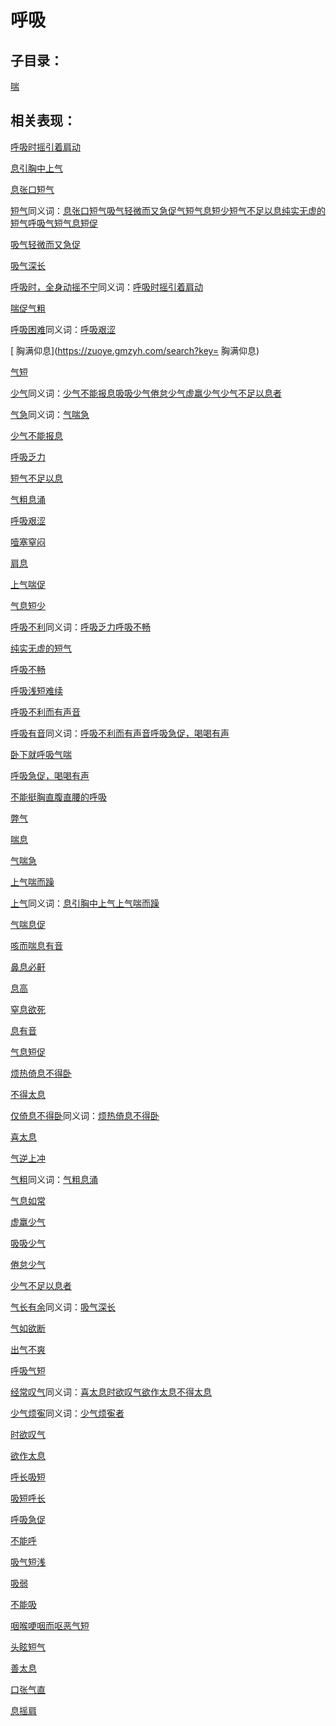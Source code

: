# 呼吸

## 子目录：
[喘](https://www.gmzyjc.com/read/biaoxian/cat_喘.md)
## 相关表现：

[呼吸时摇引着肩动](https://zuoye.gmzyh.com/search?key=呼吸时摇引着肩动)
[息引胸中上气](https://zuoye.gmzyh.com/search?key=息引胸中上气)
[息张口短气](https://zuoye.gmzyh.com/search?key=息张口短气)
[短气](https://zuoye.gmzyh.com/search?key=短气)同义词：[息张口短气](https://zuoye.gmzyh.com/search?key=息张口短气)[吸气轻微而又急促](https://zuoye.gmzyh.com/search?key=吸气轻微而又急促)[气短](https://zuoye.gmzyh.com/search?key=气短)[气息短少](https://zuoye.gmzyh.com/search?key=气息短少)[短气不足以息](https://zuoye.gmzyh.com/search?key=短气不足以息)[纯实无虚的短气](https://zuoye.gmzyh.com/search?key=纯实无虚的短气)[呼吸气短](https://zuoye.gmzyh.com/search?key=呼吸气短)[气息短促](https://zuoye.gmzyh.com/search?key=气息短促)
[吸气轻微而又急促](https://zuoye.gmzyh.com/search?key=吸气轻微而又急促)
[吸气深长](https://zuoye.gmzyh.com/search?key=吸气深长)
[呼吸时，全身动摇不宁](https://zuoye.gmzyh.com/search?key=呼吸时，全身动摇不宁)同义词：[呼吸时摇引着肩动](https://zuoye.gmzyh.com/search?key=呼吸时摇引着肩动)
[喘促气粗](https://zuoye.gmzyh.com/search?key=喘促气粗)
[呼吸困难](https://zuoye.gmzyh.com/search?key=呼吸困难)同义词：[呼吸艰涩](https://zuoye.gmzyh.com/search?key=呼吸艰涩)
[ 胸满仰息](https://zuoye.gmzyh.com/search?key= 胸满仰息)
[气短](https://zuoye.gmzyh.com/search?key=气短)
[少气](https://zuoye.gmzyh.com/search?key=少气)同义词：[少气不能报息](https://zuoye.gmzyh.com/search?key=少气不能报息)[吸吸少气](https://zuoye.gmzyh.com/search?key=吸吸少气)[倦怠少气](https://zuoye.gmzyh.com/search?key=倦怠少气)[虚羸少气](https://zuoye.gmzyh.com/search?key=虚羸少气)[少气不足以息者](https://zuoye.gmzyh.com/search?key=少气不足以息者)
[气急](https://zuoye.gmzyh.com/search?key=气急)同义词：[气喘急](https://zuoye.gmzyh.com/search?key=气喘急)
[少气不能报息](https://zuoye.gmzyh.com/search?key=少气不能报息)
[呼吸乏力](https://zuoye.gmzyh.com/search?key=呼吸乏力)
[短气不足以息](https://zuoye.gmzyh.com/search?key=短气不足以息)
[气粗息涌](https://zuoye.gmzyh.com/search?key=气粗息涌)
[呼吸艰涩](https://zuoye.gmzyh.com/search?key=呼吸艰涩)
[噎塞窒闷](https://zuoye.gmzyh.com/search?key=噎塞窒闷)
[肩息](https://zuoye.gmzyh.com/search?key=肩息)
[上气喘促](https://zuoye.gmzyh.com/search?key=上气喘促)
[气息短少](https://zuoye.gmzyh.com/search?key=气息短少)
[呼吸不利](https://zuoye.gmzyh.com/search?key=呼吸不利)同义词：[呼吸乏力](https://zuoye.gmzyh.com/search?key=呼吸乏力)[呼吸不畅](https://zuoye.gmzyh.com/search?key=呼吸不畅)
[纯实无虚的短气](https://zuoye.gmzyh.com/search?key=纯实无虚的短气)
[呼吸不畅](https://zuoye.gmzyh.com/search?key=呼吸不畅)
[呼吸浅短难续](https://zuoye.gmzyh.com/search?key=呼吸浅短难续)
[呼吸不利而有声音](https://zuoye.gmzyh.com/search?key=呼吸不利而有声音)
[呼吸有音](https://zuoye.gmzyh.com/search?key=呼吸有音)同义词：[呼吸不利而有声音](https://zuoye.gmzyh.com/search?key=呼吸不利而有声音)[呼吸急促，喝喝有声](https://zuoye.gmzyh.com/search?key=呼吸急促，喝喝有声)
[卧下就呼吸气喘](https://zuoye.gmzyh.com/search?key=卧下就呼吸气喘)
[呼吸急促，喝喝有声](https://zuoye.gmzyh.com/search?key=呼吸急促，喝喝有声)
[不能挺胸直腹直腰的呼吸](https://zuoye.gmzyh.com/search?key=不能挺胸直腹直腰的呼吸)
[弊气](https://zuoye.gmzyh.com/search?key=弊气)
[喘息](https://zuoye.gmzyh.com/search?key=喘息)
[气喘急](https://zuoye.gmzyh.com/search?key=气喘急)
[上气喘而躁](https://zuoye.gmzyh.com/search?key=上气喘而躁)
[上气](https://zuoye.gmzyh.com/search?key=上气)同义词：[息引胸中上气](https://zuoye.gmzyh.com/search?key=息引胸中上气)[上气喘而躁](https://zuoye.gmzyh.com/search?key=上气喘而躁)
[气喘息促](https://zuoye.gmzyh.com/search?key=气喘息促)
[咳而喘息有音](https://zuoye.gmzyh.com/search?key=咳而喘息有音)
[鼻息必鼾](https://zuoye.gmzyh.com/search?key=鼻息必鼾)
[息高](https://zuoye.gmzyh.com/search?key=息高)
[窒息欲死](https://zuoye.gmzyh.com/search?key=窒息欲死)
[息有音](https://zuoye.gmzyh.com/search?key=息有音)
[气息短促](https://zuoye.gmzyh.com/search?key=气息短促)
[烦热倚息不得卧](https://zuoye.gmzyh.com/search?key=烦热倚息不得卧)
[不得太息](https://zuoye.gmzyh.com/search?key=不得太息)
[仅倚息不得卧](https://zuoye.gmzyh.com/search?key=仅倚息不得卧)同义词：[烦热倚息不得卧](https://zuoye.gmzyh.com/search?key=烦热倚息不得卧)
[喜太息](https://zuoye.gmzyh.com/search?key=喜太息)
[气逆上冲](https://zuoye.gmzyh.com/search?key=气逆上冲)
[气粗](https://zuoye.gmzyh.com/search?key=气粗)同义词：[气粗息涌](https://zuoye.gmzyh.com/search?key=气粗息涌)
[气息如常](https://zuoye.gmzyh.com/search?key=气息如常)
[虚羸少气](https://zuoye.gmzyh.com/search?key=虚羸少气)
[吸吸少气](https://zuoye.gmzyh.com/search?key=吸吸少气)
[倦怠少气](https://zuoye.gmzyh.com/search?key=倦怠少气)
[少气不足以息者](https://zuoye.gmzyh.com/search?key=少气不足以息者)
[气长有余](https://zuoye.gmzyh.com/search?key=气长有余)同义词：[吸气深长](https://zuoye.gmzyh.com/search?key=吸气深长)
[气如欲断](https://zuoye.gmzyh.com/search?key=气如欲断)
[出气不爽](https://zuoye.gmzyh.com/search?key=出气不爽)
[呼吸气短](https://zuoye.gmzyh.com/search?key=呼吸气短)
[经常叹气](https://zuoye.gmzyh.com/search?key=经常叹气)同义词：[喜太息](https://zuoye.gmzyh.com/search?key=喜太息)[时欲叹气](https://zuoye.gmzyh.com/search?key=时欲叹气)[欲作太息](https://zuoye.gmzyh.com/search?key=欲作太息)[不得太息](https://zuoye.gmzyh.com/search?key=不得太息)
[少气烦寃](https://zuoye.gmzyh.com/search?key=少气烦寃)同义词：[少气烦寃者](https://zuoye.gmzyh.com/search?key=少气烦寃者)
[时欲叹气](https://zuoye.gmzyh.com/search?key=时欲叹气)
[欲作太息](https://zuoye.gmzyh.com/search?key=欲作太息)
[呼长吸短](https://zuoye.gmzyh.com/search?key=呼长吸短)
[吸短呼长](https://zuoye.gmzyh.com/search?key=吸短呼长)
[呼吸急促](https://zuoye.gmzyh.com/search?key=呼吸急促)
[不能呼](https://zuoye.gmzyh.com/search?key=不能呼)
[吸气短浅](https://zuoye.gmzyh.com/search?key=吸气短浅)
[吸弱](https://zuoye.gmzyh.com/search?key=吸弱)
[不能吸](https://zuoye.gmzyh.com/search?key=不能吸)
[咽喉哽咽而呕恶气短](https://zuoye.gmzyh.com/search?key=咽喉哽咽而呕恶气短)
[头眩短气](https://zuoye.gmzyh.com/search?key=头眩短气)
[善太息](https://zuoye.gmzyh.com/search?key=善太息)
[口张气直](https://zuoye.gmzyh.com/search?key=口张气直)
[息摇肩](https://zuoye.gmzyh.com/search?key=息摇肩)